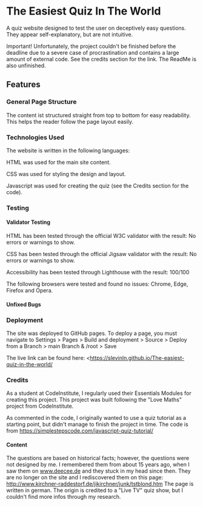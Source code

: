 # The Easiest Quiz In The World

A quiz website designed to test the user on deceptively easy questions. They appear self-explanatory, but are not intuitive.

Important! Unfortunately, the project couldn't be finished before the deadline due to a severe case of procrastination and contains a large amount of external code. See the credits section for the link.
The ReadMe is also unfinished.

## Features

### General Page Structure

The content ist structured straight from top to bottom for easy readability.
This helps the reader follow the page layout easily.

### Technologies Used

The website is written in the following languages:

HTML was used for the main site content.

CSS was used for styling the design and layout.

Javascript was used for creating the quiz (see the Credits section for the code).

### Testing

#### Validator Testing

HTML has been tested through the official W3C validator with the result: No errors or warnings to show.

CSS has been tested through the official Jigsaw validator with the result: No errors or warnings to show.

Accessibility has been tested through Lighthouse with the result: 100/100

The following browsers were tested and found no issues: Chrome, Edge, Firefox and Opera.

#### Unfixed Bugs



### Deployment

The site was deployed to GitHub pages. To deploy a page, you must navigate to Settings > Pages > Build and deployment > Source > Deploy from a Branch >
main Branch & /root > Save

The live link can be found here: <<https://slevinln.github.io/The-easiest-quiz-in-the-world/>

### Credits

As a student at CodeInstitute, I regularly used their Essentials Modules for creating this project.
This project was built following the "Love Maths" project from CodeInstitute.

As commented in the code, I originally wanted to use a quiz tutorial as a starting point, but didn't manage to finish the project in time. The code is from <https://simplestepscode.com/javascript-quiz-tutorial/>

#### Content

The questions are based on historical facts; however, the questions were not designed by me. I remembered them from about 15 years ago, when I saw them on www.deecee.de and they stuck in my head since then. They are no longer on the site and I rediscovered them on this page: http://www.kirchner-raddestorf.de/jikirchner/junk/tstblond.htm
The page is written in german. The origin is credited to a "Live TV" quiz show, but I couldn't find more infos through my research.
